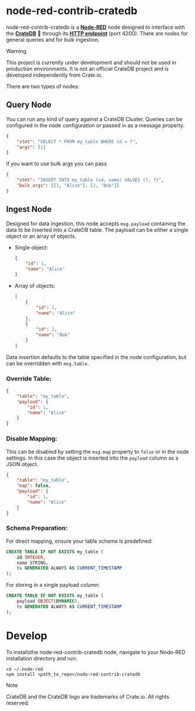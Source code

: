 # node-red-contrib-cratedb

node-red-contrib-cratedb is a [**Node-RED**](https://nodered.org/) node designed
to interface with the [**CrateDB**](https://crate.io/) 🐐 through its [**HTTP
endpoint**](https://cratedb.com/docs/crate/reference/en/5.6/interfaces/http.html) (port 4200). There are nodes for general queries and for bulk ingestion.


> [!WARNING]
> This project is currently under development and should not be used in production
> environments. It is not an official CrateDB project and is developed
> independently from Crate.io.


There are two types of nodes:

## Query Node

You can run any kind of query against a CrateDB Cluster. Queries can be configured
in the node configuration or passed in as a message property.

```json
{
    "stmt": "SELECT * FROM my_table WHERE id = ?",
    "args": [1]
}
```

if you want to use bulk args you can pass
    
```json
{
    "stmt": "INSERT INTO my_table (id, name) VALUES (?, ?)",
    "bulk_args": [[1, "Alice"], [2, "Bob"]]
}
 ```

## Ingest Node

Designed for data ingestion, this node accepts `msg.payload` containing the data
to be inserted into a CrateDB table. The payload can be either a single object
or an array of objects.

- Single object:
    ```json
    {
        "id": 1,
        "name": "Alice"
    }
    ```

- Array of objects:
    ```json
    [
        {
            "id": 1,
            "name": "Alice"
        },
        {
            "id": 2,
            "name": "Bob"
        }
    ]
    ```

Data insertion defaults to the table specified in the node configuration, but 
can be overridden with `msg.table`.


### Override Table:

```json
{
    "table": "my_table",
    "payload": {
        "id": 1,
        "name": "Alice"
    }
}
```

### Disable Mapping:

This can be disabled by setting the `msg.map` property to `false` or in the
node settings. In this case the object is inserted into the `payload` column as
a JSON object.

```json
{
    "table": "my_table",
    "map": false,
    "payload": {
        "id": 1,
        "name": "Alice"
    }
}
```

### Schema Preparation:

For direct mapping, ensure your table schema is predefined:

```sql
CREATE TABLE IF NOT EXISTS my_table (
    id INTEGER,
    name STRING,
    ts GENERATED ALWAYS AS CURRENT_TIMESTAMP
);
```

For storing in a single payload column:

```sql
CREATE TABLE IF NOT EXISTS my_table (
    payload OBJECT(DYNAMIC),
    ts GENERATED ALWAYS AS CURRENT_TIMESTAMP
);
```


# Develop

To installsthe node-red-contrib-cratedb node, navigate to your Node-RED installation directory and run:

```
cd ~/.node-red
npm install <path_to_repo>/node-red-contrib-cratedb
```


> [!NOTE] 
> CrateDB and the CrateDB logo are trademarks of Crate.io. All rights reserved.